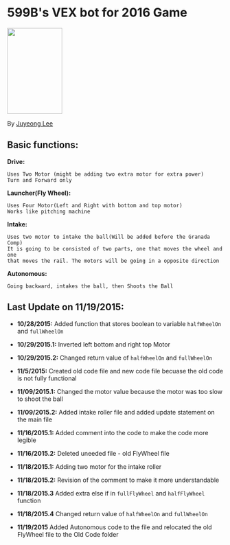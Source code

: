 # 599B's VEX bot for 2016 Game

<img src="https://www.robotevents.com/vexawards/vexrwc.png" style="width:128px; height:200px">

By [Juyeong Lee](https://github.com/khungryapple)

## Basic functions:
<b>Drive:</b>
```erb
Uses Two Motor (might be adding two extra motor for extra power)
Turn and Forward only
```
<b>Launcher(Fly Wheel):</b> 
```erb
Uses Four Motor(Left and Right with bottom and top motor)
Works like pitching machine
```
<b>Intake:</b>
```erb
Uses two motor to intake the ball(Will be added before the Granada Comp)
It is going to be consisted of two parts, one that moves the wheel and one 
that moves the rail. The motors will be going in a opposite direction
```
<b>Autonomous:</b>
```erb
Going backward, intakes the ball, then Shoots the Ball
```
## Last Update on 11/19/2015:
- <b>10/28/2015:</b> Added function that stores boolean to variable `halfWheelOn` and `fullWheelOn`

- <b>10/29/2015.1:</b> Inverted left bottom and right top Motor

- <b>10/29/2015.2:</b> Changed return value of `halfWheelOn` and `fullWheelOn`

- <b>11/5/2015:</b> Created old code file and new code file becuase the old code is not fully functional

- <b>11/09/2015.1:</b> Changed the motor value because the motor was too slow to shoot the ball

- <b>11/09/2015.2:</b> Added intake roller file and added update statement on the main file

- <b>11/16/2015.1:</b> Added comment into the code to make the code more legible

- <b>11/16/2015.2:</b> Deleted uneeded file - old FlyWheel file

- <b>11/18/2015.1:</b> Adding two motor for the intake roller

- <b>11/18/2015.2:</b> Revision of the comment to make it more understandable

- <b>11/18/2015.3</b> Added extra else if in `fullFlyWheel` and `halfFlyWheel` function

- <b>11/18/2015.4</b> Changed return value of `halfWheelOn` and `fullWheelOn`

- <b>11/19/2015</b> Added Autonomous code to the file and relocated the old FlyWheel file to the Old Code folder